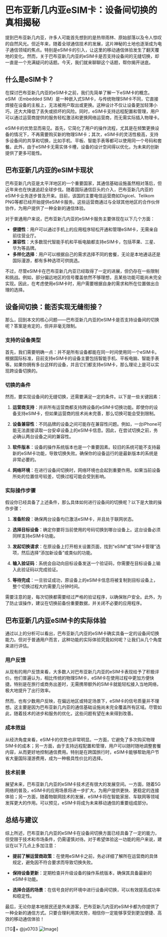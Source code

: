 # 巴布亚新几内亚eSIM卡：设备间切换的真相揭秘

提到巴布亚新几内亚，许多人可能首先想到的是热带雨林、原始部落以及令人惊叹的自然风光。但近年来，随着全球通信技术的发展，这片神秘的土地也逐渐成为电子通信领域的焦点。特别是eSIM卡的引入，让这里的移动通信体验发生了翻天覆地的变化。然而，关于巴布亚新几内亚的eSIM卡是否支持设备间的无缝切换，却一直是一个充满疑问的话题。今天，我们就来聊聊这个话题，帮你揭开谜底。

## 什么是eSIM卡？

在探讨巴布亚新几内亚的eSIM卡之前，我们先简单了解一下eSIM卡的概念。eSIM（Embedded SIM）是一种嵌入式SIM卡，与传统物理SIM卡不同，它直接焊接在设备的主板上，无法被用户取出或更换。这种设计不仅让设备更加轻薄小巧，还大大降低了丢失或损坏的风险。同时，eSIM卡支持远程配置和管理，用户可以通过运营商提供的服务轻松激活和更换网络运营商，而无需实际插入物理卡。

eSIM卡的优势显而易见。首先，它简化了用户的操作流程，尤其是在频繁更换设备的情况下，不再需要购买新的物理SIM卡；其次，eSIM卡的灵活性极高，支持多设备间的共享和切换，比如手机、平板、智能手表等都可以使用同一个号码和套餐。此外，由于eSIM卡无需实体卡槽，设备的设计空间得以优化，为未来的创新提供了更多可能性。

## 巴布亚新几内亚的eSIM卡现状

巴布亚新几内亚是太平洋地区的一个重要国家，其通信基础设施虽然相对落后，但近年来也在快速追赶全球步伐。随着国际通信巨头的介入，巴布亚新几内亚的eSIM卡业务逐步普及开来。目前，该国的主要电信运营商如Digicel、Telikom PNG等都已经开始提供eSIM卡服务。这些运营商通过与全球其他地区的合作伙伴协作，为用户提供了一种全新的通信体验。

对于普通用户来说，巴布亚新几内亚的eSIM卡服务主要体现在以下几个方面：

- **便捷性**：用户可以通过手机上的应用程序轻松开通和管理eSIM卡，无需亲自前往营业厅。
- **兼容性**：大多数现代智能手机和平板电脑都支持eSIM卡，包括苹果、三星、华为等品牌。
- **多样化选择**：用户可以根据自己的需求选择不同的套餐，无论是本地通话还是国际漫游，都有多种选项可供挑选。

不过，尽管eSIM卡在巴布亚新几内亚已经取得了一定的进展，但仍存在一些限制和挑战。例如，部分偏远地区的信号覆盖依然不够理想，且某些功能可能尚未完全实现。因此，在考虑使用eSIM卡时，用户需要根据自身的需求和所在位置做出合理的选择。

## 设备间切换：能否实现无缝衔接？

那么，回到本文的核心问题——巴布亚新几内亚的eSIM卡是否支持设备间的切换呢？答案是肯定的，但并非毫无限制。

### 支持的设备类型

首先，我们需要明确一点：并不是所有设备都能在同一时间使用同一个eSIM卡。根据国际标准，目前支持eSIM卡的设备主要包括智能手机、平板电脑、智能手表等。如果你拥有多台这样的设备，并且它们都支持eSIM卡，那么理论上是可以实现跨设备切换的。

### 切换的条件

然而，要实现设备间的无缝切换，还需要满足一定的条件。以下是一些关键因素：

1. **运营商支持**：并非所有运营商都支持跨设备的eSIM卡切换功能。即使你的设备支持eSIM卡，但如果运营商的技术尚未完善，那么切换可能会受到限制。
   
2. **设备兼容性**：不同品牌的设备之间可能存在兼容性问题。例如，一台iPhone可能无法直接读取一台安卓设备上的eSIM卡信息。因此，在尝试切换之前，务必确认两台设备之间的兼容性。

3. **软件版本**：设备的操作系统版本也是一个重要因素。较旧的系统可能不支持最新的eSIM卡功能，导致切换失败。确保你的设备运行的是最新版本的系统是非常必要的。

4. **网络环境**：在进行设备间切换时，网络环境也会起到重要作用。如果当前设备所处的位置信号较差，切换过程可能会受到影响。

### 实际操作步骤

假设你已经具备了上述条件，那么具体如何进行设备间的切换呢？以下是大致的操作步骤：

1. **准备阶段**：确保两台设备均已激活eSIM卡，并且处于联网状态。
   
2. **选择目标设备**：确定你要将当前使用的号码切换到哪台设备上。这台设备必须同样支持eSIM卡功能。

3. **发起切换请求**：在原设备上打开相关设置页面，找到“eSIM”或“SIM卡管理”选项，然后选择“添加新设备”或类似的功能。

4. **输入验证码**：系统会自动向目标设备发送一个验证码，你需要在目标设备上输入此验证码以完成验证。

5. **等待完成**：一旦验证成功，原设备上的eSIM卡信息将被复制到目标设备上，整个切换过程大约需要几分钟时间。

需要注意的是，每次切换都需要经过严格的验证程序，以确保账户安全。此外，为了防止误操作，建议在切换前备份重要数据，并关闭不必要的应用程序。

## 巴布亚新几内亚eSIM卡的实际体验

通过以上的分析可以看出，巴布亚新几内亚的eSIM卡确实具备一定的设备间切换能力。但对于普通用户而言，这种功能的实际体验究竟如何呢？让我们从几个角度来进行评估。

### 用户反馈

从现有的用户反馈来看，大多数人对巴布亚新几内亚的eSIM卡表现给予了积极评价。他们普遍认为，相比传统的物理SIM卡，eSIM卡在使用过程中更加方便快捷。特别是在旅行或商务出差时，无需携带额外的SIM卡就能轻松接入当地网络，极大地提升了出行效率。

然而，也有少数用户反映，在偏远地区或特定场景下，eSIM卡的信号质量并不理想。这主要是因为巴布亚新几内亚的通信基础设施尚未完全覆盖所有区域。尽管如此，随着技术的进步和服务的优化，这些问题有望在未来得到改善。

### 成本效益

从经济角度来看，eSIM卡的优势也非常明显。一方面，它避免了多次购买物理SIM卡的成本；另一方面，由于支持远程配置和管理，用户可以随时随地调整套餐内容，从而更好地控制通信费用。特别是在跨国旅行时，eSIM卡能够帮助用户节省大量国际漫游费用，成为一种极具性价比的选择。

### 技术前景

展望未来，巴布亚新几内亚的eSIM卡技术还有很大的发展空间。一方面，随着5G网络的普及，eSIM卡的应用场景将进一步扩大，为用户提供更快、更稳定的连接体验；另一方面，随着物联网技术的发展，eSIM卡将在智能家居、车联网等领域发挥更大的作用。可以预见，eSIM卡将成为未来移动通信的重要组成部分。

## 总结与建议

综上所述，巴布亚新几内亚的eSIM卡在设备间切换方面已经具备了一定的能力，但受限于技术和市场条件，仍需谨慎对待。对于希望体验这一功能的用户来说，建议在以下几点上多加注意：

- **提前了解运营商政策**：在使用eSIM卡之前，务必详细了解所在运营商的具体规定，避免因不符合要求而导致切换失败。
  
- **保持设备更新**：定期检查并升级设备的操作系统版本，确保其具备最新的eSIM卡功能。
  
- **选择合适的场景**：在信号良好的环境中进行设备间切换，可以有效提高成功率和稳定性。

最后，无论你是本地居民还是外来游客，巴布亚新几内亚的eSIM卡都为你提供了一种全新的通信方式。只要合理利用其优势，相信你一定能够享受到更加便捷、高效的移动通信体验！

[TG💪+ @jx0703 ![Image](https://github.com/user-attachments/assets/dbca1d08-cadb-493c-b0ec-ad6f7a83f270)]